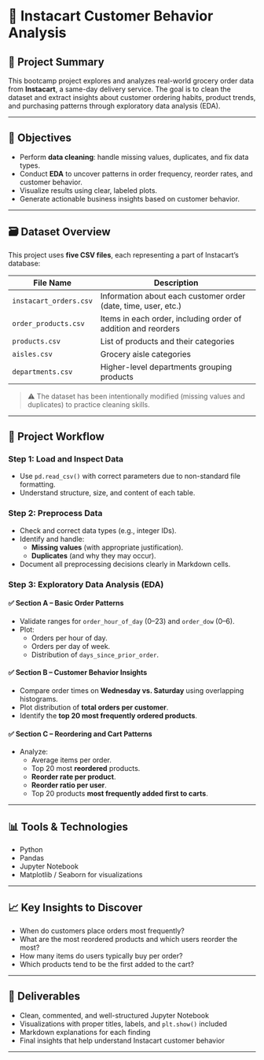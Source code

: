 # 🛒 Instacart Customer Behavior Analysis

## 📌 Project Summary

This bootcamp project explores and analyzes real-world grocery order data from **Instacart**, a same-day delivery service. The goal is to clean the dataset and extract insights about customer ordering habits, product trends, and purchasing patterns through exploratory data analysis (EDA).

---

## 🧠 Objectives

- Perform **data cleaning**: handle missing values, duplicates, and fix data types.
- Conduct **EDA** to uncover patterns in order frequency, reorder rates, and customer behavior.
- Visualize results using clear, labeled plots.
- Generate actionable business insights based on customer behavior.

---

## 🗃️ Dataset Overview

This project uses **five CSV files**, each representing a part of Instacart’s database:

| File Name             | Description |
|-----------------------|-------------|
| `instacart_orders.csv` | Information about each customer order (date, time, user, etc.) |
| `order_products.csv`   | Items in each order, including order of addition and reorders |
| `products.csv`         | List of products and their categories |
| `aisles.csv`           | Grocery aisle categories |
| `departments.csv`      | Higher-level departments grouping products |

> ⚠️ The dataset has been intentionally modified (missing values and duplicates) to practice cleaning skills.

---

## 🔧 Project Workflow

### Step 1: Load and Inspect Data

- Use `pd.read_csv()` with correct parameters due to non-standard file formatting.
- Understand structure, size, and content of each table.

### Step 2: Preprocess Data

- Check and correct data types (e.g., integer IDs).
- Identify and handle:
  - **Missing values** (with appropriate justification).
  - **Duplicates** (and why they may occur).
- Document all preprocessing decisions clearly in Markdown cells.

### Step 3: Exploratory Data Analysis (EDA)

#### ✅ Section A – Basic Order Patterns

- Validate ranges for `order_hour_of_day` (0–23) and `order_dow` (0–6).
- Plot:
  - Orders per hour of day.
  - Orders per day of week.
  - Distribution of `days_since_prior_order`.

#### ✅ Section B – Customer Behavior Insights

- Compare order times on **Wednesday vs. Saturday** using overlapping histograms.
- Plot distribution of **total orders per customer**.
- Identify the **top 20 most frequently ordered products**.

#### ✅ Section C – Reordering and Cart Patterns

- Analyze:
  - Average items per order.
  - Top 20 most **reordered** products.
  - **Reorder rate per product**.
  - **Reorder ratio per user**.
  - Top 20 products **most frequently added first to carts**.

---

## 📊 Tools & Technologies

- Python
- Pandas
- Jupyter Notebook
- Matplotlib / Seaborn for visualizations

---

## 📈 Key Insights to Discover

- When do customers place orders most frequently?
- What are the most reordered products and which users reorder the most?
- How many items do users typically buy per order?
- Which products tend to be the first added to the cart?

---

## 📝 Deliverables

- Clean, commented, and well-structured Jupyter Notebook
- Visualizations with proper titles, labels, and `plt.show()` included
- Markdown explanations for each finding
- Final insights that help understand Instacart customer behavior

---
